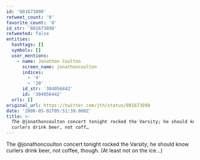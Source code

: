 ```yaml
---
id: '801673898'
retweet_count: '0'
favorite_count: '0'
id_str: '801673898'
retweeted: false
entities:
  hashtags: []
  symbols: []
  user_mentions:
    - name: Jonathon Coulton
      screen_name: jonathoncoulton
      indices:
        - '4'
        - '20'
      id_str: '304056442'
      id: '304056442'
  urls: []
original_url: https://twitter.com/jth/status/801673898
date: '2008-05-02T05:51:39.000Z'
title: >-
  The @jonathoncoulton concert tonight rocked the Varsity; he should know
  curlers drink beer, not coff…
---
```


The @jonathoncoulton concert tonight rocked the Varsity; he should know curlers drink beer, not coffee, though. (At least not on the ice...)